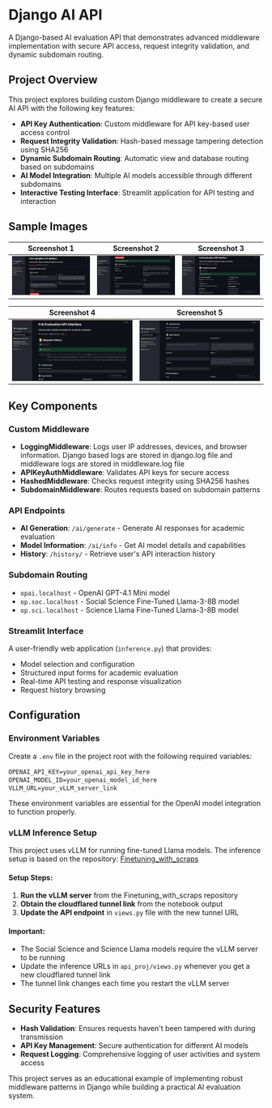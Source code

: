 # Django AI API

A Django-based AI evaluation API that demonstrates advanced middleware implementation with secure API access, request integrity validation, and dynamic subdomain routing.

## Project Overview

This project explores building custom Django middleware to create a secure AI API with the following key features:

- **API Key Authentication**: Custom middleware for API key-based user access control
- **Request Integrity Validation**: Hash-based message tampering detection using SHA256
- **Dynamic Subdomain Routing**: Automatic view and database routing based on subdomains
- **AI Model Integration**: Multiple AI models accessible through different subdomains
- **Interactive Testing Interface**: Streamlit application for API testing and interaction

## Sample Images
<div align="center">

| Screenshot 1 | Screenshot 2 | Screenshot 3 |
|:---:|:---:|:---:|
| ![Sample 1](sample/1.jpg) | ![Sample 2](sample/2.jpg) | ![Sample 3](sample/3.jpg) |

| Screenshot 4 | Screenshot 5 |
|:---:|:---:|
| ![Sample 4](sample/4.jpg) | ![Sample 5](sample/5.jpg) |

</div>

## Key Components

### Custom Middleware
- **LoggingMiddleware**: Logs user IP addresses, devices, and browser information. Django based logs are stored in django.log file and middleware logs are stored in middleware.log file
- **APIKeyAuthMiddleware**: Validates API keys for secure access
- **HashedMiddleware**: Checks request integrity using SHA256 hashes
- **SubdomainMiddleware**: Routes requests based on subdomain patterns

### API Endpoints
- **AI Generation**: `/ai/generate` - Generate AI responses for academic evaluation
- **Model Information**: `/ai/info` - Get AI model details and capabilities
- **History**: `/history/` - Retrieve user's API interaction history

### Subdomain Routing
- `opai.localhost` - OpenAI GPT-4.1 Mini model
- `op.soc.localhost` - Social Science Fine-Tuned Llama-3-8B model  
- `op.sci.localhost` - Science Llama Fine-Tuned Llama-3-8B model

### Streamlit Interface
A user-friendly web application (`inference.py`) that provides:
- Model selection and configuration
- Structured input forms for academic evaluation
- Real-time API testing and response visualization
- Request history browsing

## Configuration

### Environment Variables
Create a `.env` file in the project root with the following required variables:

```
OPENAI_API_KEY=your_openai_api_key_here
OPENAI_MODEL_ID=your_openai_model_id_here
VLLM_URL=your_vLLM_server_link
```

These environment variables are essential for the OpenAI model integration to function properly.

### vLLM Inference Setup
This project uses vLLM for running fine-tuned Llama models. The inference setup is based on the repository: [Finetuning_with_scraps](https://github.com/Vjay15/Finetuning_with_scraps)

#### Setup Steps:
1. **Run the vLLM server** from the Finetuning_with_scraps repository
2. **Obtain the cloudflared tunnel link** from the notebook output
3. **Update the API endpoint** in `views.py` file with the new tunnel URL

#### Important:
- The Social Science and Science Llama models require the vLLM server to be running
- Update the inference URLs in `api_proj/views.py` whenever you get a new cloudflared tunnel link
- The tunnel link changes each time you restart the vLLM server

## Security Features

- **Hash Validation**: Ensures requests haven't been tampered with during transmission
- **API Key Management**: Secure authentication for different AI models
- **Request Logging**: Comprehensive logging of user activities and system access

This project serves as an educational example of implementing robust middleware patterns in Django while building a practical AI evaluation system.

